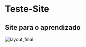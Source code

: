 # Teste-Site
## Site para o aprendizado
![layout_final](https://user-images.githubusercontent.com/88117835/225390017-4a371d0d-66a6-4b70-a809-f09863480afd.jpg)
